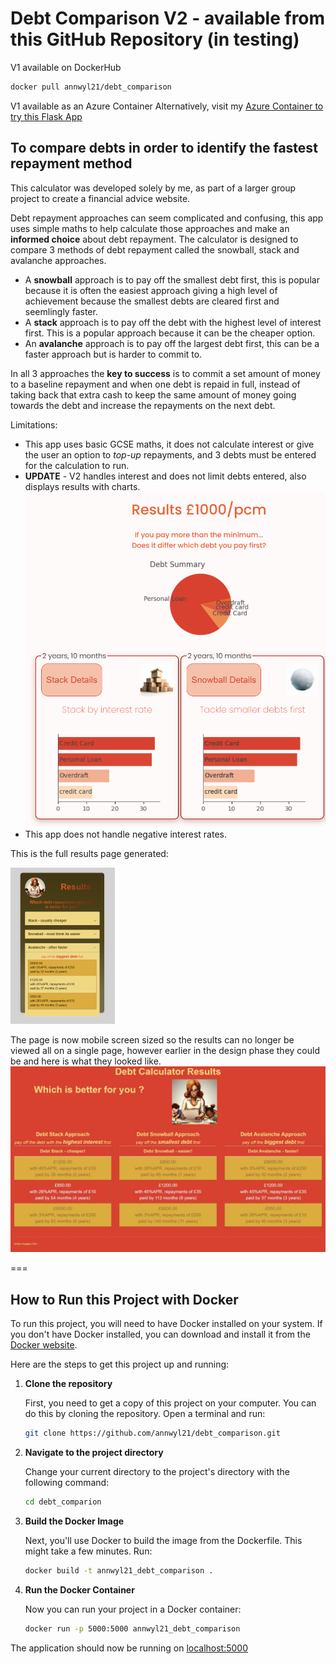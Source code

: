 # Debt Comparison V2 - available from this GitHub Repository (in testing)

V1 available on DockerHub
```bash
docker pull annwyl21/debt_comparison
```

V1 available as an Azure Container
Alternatively, visit my [Azure Container to try this Flask App](https://debt-comparison.wittyflower-04a4021a.westus2.azurecontainerapps.io/)

## To compare debts in order to identify the fastest repayment method

This calculator was developed solely by me, as part of a larger group project to create a financial advice website.

Debt repayment approaches can seem complicated and confusing, this app uses simple maths to help calculate those approaches and make an **informed choice** about debt repayment. The calculator is designed to compare 3 methods of debt repayment called the snowball, stack and avalanche approaches.

- A **snowball** approach is to pay off the smallest debt first, this is popular because it is often the easiest approach giving a high level of achievement because the smallest debts are cleared first and seemlingly faster.
- A **stack** approach is to pay off the debt with the highest level of interest first. This is a popular approach because it can be the cheaper option.
- An **avalanche** approach is to pay off the largest debt first, this can be a faster approach but is harder to commit to.

In all 3 approaches the __key to success__ is to commit a set amount of money to a baseline repayment and when one debt is repaid in full, instead of taking back that extra cash to keep the same amount of money going towards the debt and increase the repayments on the next debt.

Limitations:
- This app uses basic GCSE maths, it does not calculate interest or give the user an option to _top-up_ repayments, and 3 debts must be entered for the calculation to run.
- **UPDATE** - V2 handles interest and does not limit debts entered, also displays results with charts. ![results with charts](./application/static/images/debt_charts.png)
- This app does not handle negative interest rates.

This is the full results page generated:

![Image - Results page from debt comparison app](./application/static/images/debt_comparison_small.png)

The page is now mobile screen sized so the results can no longer be viewed all on a single page, however earlier in the design phase they could be and here is what they looked like.
![Image - Results page from debt comparison app](./application/static/images/debtcomparison.jpg)

===
## How to Run this Project with Docker

To run this project, you will need to have Docker installed on your system. If you don't have Docker installed, you can download and install it from the [Docker website](https://www.docker.com/get-started).

Here are the steps to get this project up and running:

1. **Clone the repository**

   First, you need to get a copy of this project on your computer. You can do this by cloning the repository. Open a terminal and run:

   ```bash
   git clone https://github.com/annwyl21/debt_comparison.git
   ```

2. **Navigate to the project directory**

   Change your current directory to the project's directory with the following command:

   ```bash
   cd debt_comparion
   ```

3. **Build the Docker Image**

   Next, you'll use Docker to build the image from the Dockerfile. This might take a few minutes. Run:

   ```bash
   docker build -t annwyl21_debt_comparison .
   ```

4. **Run the Docker Container**

   Now you can run your project in a Docker container:

   ```bash
   docker run -p 5000:5000 annwyl21_debt_comparison
   ```
The application should now be running on [localhost:5000](http://localhost:5000)
